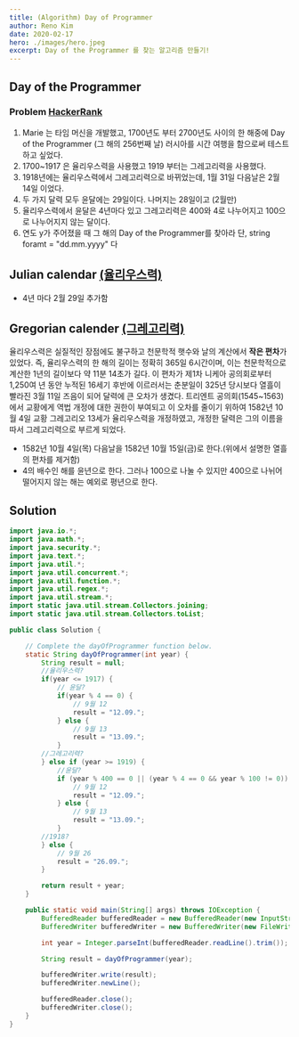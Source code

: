```yaml
---
title: (Algorithm) Day of Programmer
author: Reno Kim
date: 2020-02-17
hero: ./images/hero.jpeg
excerpt: Day of the Programmer 를 찾는 알고리즘 만들기!
---
```


## Day of the Programmer 

### Problem [HackerRank](https://www.hackerrank.com/challenges/day-of-the-programmer/problem)
1. Marie 는 타임 머신을 개발했고, 1700년도 부터 2700년도 사이의 한 해중에 Day of the Programmer (그 해의 256번째 날) 러시아를 시간 여행을 함으로써 테스트하고 싶었다. 
2. 1700~1917 은 율리우스력을 사용했고 1919 부터는 그레고리력을 사용했다.
3. 1918년에는 율리우스력에서 그레고리력으로 바뀌었는데, 1월 31일 다음날은 2월 14일 이었다.
4. 두 가지 달력 모두 윤달에는 29일이다. 나머지는 28일이고 (2월만)
5. 율리우스력에서 윤달은 4년마다 있고 그레고리력은 400와 4로 나누어지고 100으로 나누어지지 않는 달이다.
6. 연도 y가 주어졌을 때 그 해의 Day of the Programmer를 찾아라
단, string foramt = "dd.mm.yyyy" 다

## Julian calendar [(율리우스력)](https://ko.wikipedia.org/wiki/%EC%9C%A8%EB%A6%AC%EC%9A%B0%EC%8A%A4%EB%A0%A5)
- 4년 마다 2월 29일 추가함

## Gregorian calender [(그레고리력)](https://ko.wikipedia.org/wiki/%EA%B7%B8%EB%A0%88%EA%B3%A0%EB%A6%AC%EB%A0%A5)

율리우스력은 실질적인 장점에도 불구하고 천문학적 햇수와 날의 계산에서 **작은 편차**가 있었다. 
즉, 율리우스력의 한 해의 길이는 정확히 365일 6시간이며, 이는 천문학적으로 계산한 1년의 길이보다 약 11분 14초가 길다.
이 편차가 제1차 니케아 공의회로부터 1,250여 년 동안 누적된 16세기 후반에 이르러서는 춘분일이 325년 당시보다 열흘이 빨라진 3월 11일 즈음이 되어 달력에 큰 오차가 생겼다.
트리엔트 공의회(1545~1563)에서 교황에게 역법 개정에 대한 권한이 부여되고 이 오차를 줄이기 위하여 1582년 10월 4일 교황 그레고리오 13세가 율리우스력을 개정하였고, 
개정한 달력은 그의 이름을 따서 그레고리력으로 부르게 되었다.

- 1582년 10월 4일(목) 다음날을 1582년 10월 15일(금)로 한다.(위에서 설명한 열흘의 편차를 제거함)
- 4의 배수인 해를 윤년으로 한다. 그러나 100으로 나눌 수 있지만 400으로 나뉘어 떨어지지 않는 해는 예외로 평년으로 한다.

## Solution

~~~java
import java.io.*;
import java.math.*;
import java.security.*;
import java.text.*;
import java.util.*;
import java.util.concurrent.*;
import java.util.function.*;
import java.util.regex.*;
import java.util.stream.*;
import static java.util.stream.Collectors.joining;
import static java.util.stream.Collectors.toList;

public class Solution {

    // Complete the dayOfProgrammer function below.
    static String dayOfProgrammer(int year) {
        String result = null;
        //율리우스력?
        if(year <= 1917) {
            // 윤달?
            if(year % 4 == 0) {
                // 9월 12
                result = "12.09.";
            } else {
                // 9월 13
                result = "13.09.";
            }
        //그레고리력?    
        } else if (year >= 1919) {
            //윤달?
            if (year % 400 == 0 || (year % 4 == 0 && year % 100 != 0)) {
                // 9월 12
                result = "12.09.";
            } else {
                // 9월 13
                result = "13.09.";
            }
        //1918?
        } else {
            // 9월 26
            result = "26.09.";
        }

        return result + year;
    }

    public static void main(String[] args) throws IOException {
        BufferedReader bufferedReader = new BufferedReader(new InputStreamReader(System.in));
        BufferedWriter bufferedWriter = new BufferedWriter(new FileWriter(System.getenv("OUTPUT_PATH")));

        int year = Integer.parseInt(bufferedReader.readLine().trim());

        String result = dayOfProgrammer(year);

        bufferedWriter.write(result);
        bufferedWriter.newLine();

        bufferedReader.close();
        bufferedWriter.close();
    }
}
~~~